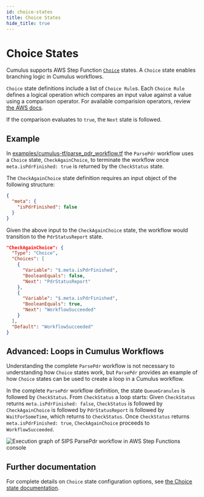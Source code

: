 ```yaml
---
id: choice-states
title: Choice States
hide_title: true
---
```


# Choice States

Cumulus supports AWS Step Function [`Choice`](https://docs.aws.amazon.com/step-functions/latest/dg/amazon-states-language-choice-state.html) states. A `Choice` state enables branching logic in Cumulus workflows.

`Choice` state definitions include a list of `Choice Rule`s. Each `Choice Rule` defines a logical operation which compares an input value against a value using a comparison operator. For available comparision operators, review [the AWS docs](https://docs.aws.amazon.com/step-functions/latest/dg/amazon-states-language-choice-state.html).

If the comparison evaluates to `true`, the `Next` state is followed.

## Example

In [examples/cumulus-tf/parse_pdr_workflow.tf](https://github.com/nasa/cumulus/blob/master/example/cumulus-tf/parse_pdr_workflow.tf) the `ParsePdr` workflow uses a `Choice` state, `CheckAgainChoice`, to terminate the workflow once `meta.isPdrFinished: true` is returned by the `CheckStatus` state.

The `CheckAgainChoice` state definition requires an input object of the following structure:

```json
{
  "meta": {
    "isPdrFinished": false
  }
}
```

Given the above input to the `CheckAgainChoice` state, the workflow would transition to the `PdrStatusReport` state.

```json
"CheckAgainChoice": {
  "Type": "Choice",
  "Choices": [
    {
      "Variable": "$.meta.isPdrFinished",
      "BooleanEquals": false,
      "Next": "PdrStatusReport"
    },
    {
      "Variable": "$.meta.isPdrFinished",
      "BooleanEquals": true,
      "Next": "WorkflowSucceeded"
    }
  ],
  "Default": "WorkflowSucceeded"
}
```

## Advanced: Loops in Cumulus Workflows

Understanding the complete `ParsePdr` workflow is not necessary to understanding how `Choice` states work, but `ParsePdr` provides an example of how `Choice` states can be used to create a loop in a Cumulus workflow.

In the complete `ParsePdr` workflow definition, the state `QueueGranules` is followed by `CheckStatus`. From `CheckStatus` a loop starts: Given `CheckStatus` returns `meta.isPdrFinished: false`, `CheckStatus` is followed by `CheckAgainChoice` is followed by `PdrStatusReport` is followed by `WaitForSomeTime`, which returns to `CheckStatus`. Once `CheckStatus` returns `meta.isPdrFinished: true`, `CheckAgainChoice` proceeds to `WorkflowSucceeded`.

![Execution graph of SIPS ParsePdr workflow in AWS Step Functions console](assets/sips-parse-pdr.png)

## Further documentation

For complete details on `Choice` state configuration options, see [the Choice state documentation](https://docs.aws.amazon.com/step-functions/latest/dg/amazon-states-language-choice-state.html).
